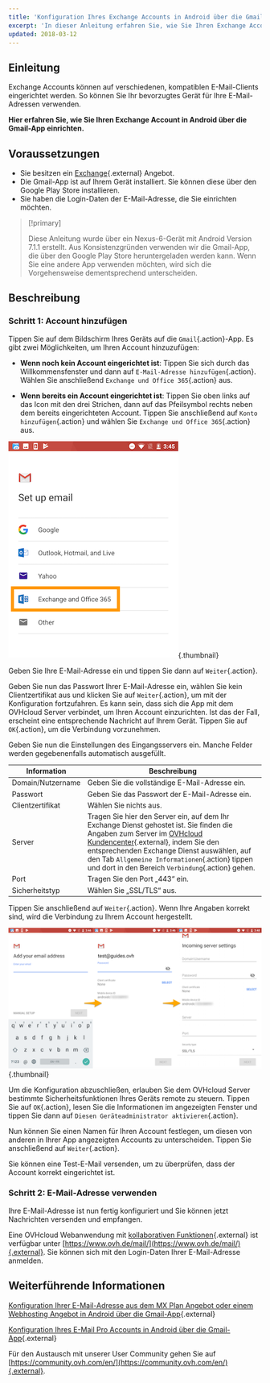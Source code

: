 ```yaml
---
title: 'Konfiguration Ihres Exchange Accounts in Android über die Gmail-App'
excerpt: 'In dieser Anleitung erfahren Sie, wie Sie Ihren Exchange Account in Android über die Gmail-App einrichten.'
updated: 2018-03-12
---
```


## Einleitung

Exchange Accounts können auf verschiedenen, kompatiblen E-Mail-Clients eingerichtet werden. So können Sie Ihr bevorzugtes Gerät für Ihre E-Mail-Adressen verwenden.

**Hier erfahren Sie, wie Sie Ihren Exchange Account in Android über die Gmail-App einrichten.**

## Voraussetzungen

- Sie besitzen ein [Exchange](https://www.ovhcloud.com/de/emails/){.external} Angebot.
- Die Gmail-App ist auf Ihrem Gerät installiert. Sie können diese über den Google Play Store installieren.
- Sie haben die Login-Daten der E-Mail-Adresse, die Sie einrichten möchten.

> [!primary]
>
> Diese Anleitung wurde über ein Nexus-6-Gerät mit Android Version 7.1.1 erstellt. Aus Konsistenzgründen verwenden wir die Gmail-App, die über den Google Play Store heruntergeladen werden kann. Wenn Sie eine andere App verwenden möchten, wird sich die Vorgehensweise dementsprechend unterscheiden.
>

## Beschreibung

### Schritt 1: Account hinzufügen

Tippen Sie auf dem Bildschirm Ihres Geräts auf die `Gmail`{.action}-App. Es gibt zwei Möglichkeiten, um Ihren Account hinzuzufügen:

- **Wenn noch kein Account eingerichtet ist**: Tippen Sie sich durch das Willkommensfenster und dann auf `E-Mail-Adresse hinzufügen`{.action}. Wählen Sie anschließend `Exchange und Office 365`{.action} aus. 

- **Wenn bereits ein Account eingerichtet ist**: Tippen Sie oben links auf das Icon mit den drei Strichen, dann auf das Pfeilsymbol rechts neben dem bereits eingerichteten Account. Tippen Sie anschließend auf `Konto hinzufügen`{.action} und wählen Sie `Exchange und Office 365`{.action} aus. 

![Exchange](images/configuration-exchange-gmail-application-android-step1.png){.thumbnail}

Geben Sie Ihre E-Mail-Adresse ein und tippen Sie dann auf `Weiter`{.action}.

Geben Sie nun das Passwort Ihrer E-Mail-Adresse ein, wählen Sie kein Clientzertifikat aus und klicken Sie auf `Weiter`{.action}, um mit der Konfiguration fortzufahren. Es kann sein, dass sich die App mit dem OVHcloud Server verbindet, um Ihren Account einzurichten. Ist das der Fall, erscheint eine entsprechende Nachricht auf Ihrem Gerät. Tippen Sie auf `OK`{.action}, um die Verbindung vorzunehmen.

Geben Sie nun die Einstellungen des Eingangsservers ein. Manche Felder werden gegebenenfalls automatisch ausgefüllt.

|Information|Beschreibung| 
|---|---| 
|Domain/Nutzername|Geben Sie die vollständige E-Mail-Adresse ein.|  
|Passwort|Geben Sie das Passwort der E-Mail-Adresse ein.|
|Clientzertifikat|Wählen Sie nichts aus.|
|Server|Tragen Sie hier den Server ein, auf dem Ihr Exchange Dienst gehostet ist. Sie finden die Angaben zum Server im [OVHcloud Kundencenter](https://www.ovh.com/auth/?action=gotomanager&from=https://www.ovh.de/&ovhSubsidiary=de){.external}, indem Sie den entsprechenden Exchange Dienst auswählen, auf den Tab `Allgemeine Informationen`{.action} tippen und dort in den Bereich `Verbindung`{.action} gehen.|
|Port|Tragen Sie den Port „443“ ein.|  
|Sicherheitstyp|Wählen Sie „SSL/TLS“ aus.|

Tippen Sie anschließend auf `Weiter`{.action}. Wenn Ihre Angaben korrekt sind, wird die Verbindung zu Ihrem Account hergestellt.

![Exchange](images/configuration-exchange-gmail-application-android-step2.png){.thumbnail}

Um die Konfiguration abzuschließen, erlauben Sie dem OVHcloud Server bestimmte Sicherheitsfunktionen Ihres Geräts remote zu steuern. Tippen Sie auf `OK`{.action}, lesen Sie die Informationen im angezeigten Fenster und tippen Sie dann auf `Diesen Geräteadministrator aktivieren`{.action}.

Nun können Sie einen Namen für Ihren Account festlegen, um diesen von anderen in Ihrer App angezeigten Accounts zu unterscheiden. Tippen Sie anschließend auf `Weiter`{.action}.

Sie können eine Test-E-Mail versenden, um zu überprüfen, dass der Account korrekt eingerichtet ist.

### Schritt 2: E-Mail-Adresse verwenden

Ihre E-Mail-Adresse ist nun fertig konfiguriert und Sie können jetzt Nachrichten versenden und empfangen.

Eine OVHcloud Webanwendung mit [kollaborativen Funktionen](https://www.ovhcloud.com/de/emails/){.external} ist verfügbar unter [https://www.ovh.de/mail/](https://www.ovh.de/mail/){.external}. Sie können sich mit den Login-Daten Ihrer E-Mail-Adresse anmelden.

## Weiterführende Informationen

[Konfiguration Ihrer E-Mail-Adresse aus dem MX Plan Angebot oder einem Webhosting Angebot in Android über die Gmail-App](/pages/web_cloud/email_and_collaborative_solutions/mx_plan/how_to_configure_android){.external}

[Konfiguration Ihres E-Mail Pro Accounts in Android über die Gmail-App](/pages/web_cloud/email_and_collaborative_solutions/email_pro/how_to_configure_android){.external}

Für den Austausch mit unserer User Community gehen Sie auf [https://community.ovh.com/en/](https://community.ovh.com/en/){.external}.